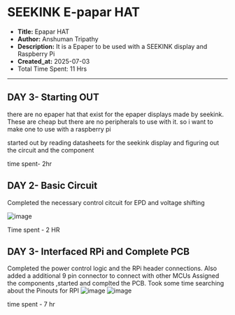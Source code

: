 # SEEKINK E-papar HAT
- **Title:** Epapar HAT
- **Author:** Anshuman Tripathy
- **Description:** It is a Epaper to be used with a SEEKINK display and Raspberry Pi 
- **Created_at:** 2025-07-03
- Total Time Spent: 11 Hrs
----

## **DAY 3- Starting OUT**

there are no epaper hat that exist for the epaper displays made by seekink. These are cheap but there are no peripherals to use with it. so i want to make one to use with a raspberry pi

started out by reading datasheets for the seekink display and figuring out the circuit and the component

time spent- 2hr

## **DAY 2- Basic Circuit**

Completed the necessary control citcuit for EPD and voltage shifting 

![image](https://github.com/user-attachments/assets/690f0740-b4fc-419d-9524-d3ab39146dc0)

 Time spent - 2 HR

## **DAY 3- Interfaced RPi and Complete PCB**

Completed the power control logic and the RPi header connections. Also added a additional 9 pin connector to connect with other MCUs
Assigned the components ,started and complted the PCB. Took some time searching about the Pinouts for RPI
![image](https://github.com/user-attachments/assets/b563217d-ceaa-4d38-88a1-38dc1f77499a)
![image](https://github.com/user-attachments/assets/d5bb5bf0-4066-498b-9a7d-4176be502996)

time spent - 7 hr

